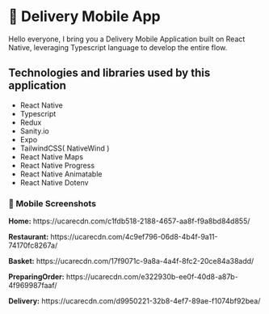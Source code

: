 # 🚚 Delivery Mobile App

Hello everyone, I bring you a Delivery Mobile Application built on
React Native, leveraging Typescript language to develop the entire flow.

## Technologies and libraries used by this application

- React Native
- Typescript
- Redux
- Sanity.io
- Expo
- TailwindCSS( NativeWind )
- React Native Maps
- React Native Progress
- React Native Animatable
- React Native Dotenv

<div><h3>📱 Mobile Screenshots</h3></div>
<p><b>Home:</b>  https://ucarecdn.com/c1fdb518-2188-4657-aa8f-f9a8bd84d855/</p>
<p><b>Restaurant:</b>  https://ucarecdn.com/4c9ef796-06d8-4b4f-9a11-74170fc8267a/</p>
<p><b>Basket:</b>  https://ucarecdn.com/17f9071c-9a8a-4a4f-8fc2-20ce84a38add/</p>
<p><b>PreparingOrder:</b>  https://ucarecdn.com/e322930b-ee0f-40d8-a87b-4f969987faaf/</p>
<p><b>Delivery:</b>  https://ucarecdn.com/d9950221-32b8-4ef7-89ae-f1074bf92bea/</p>
